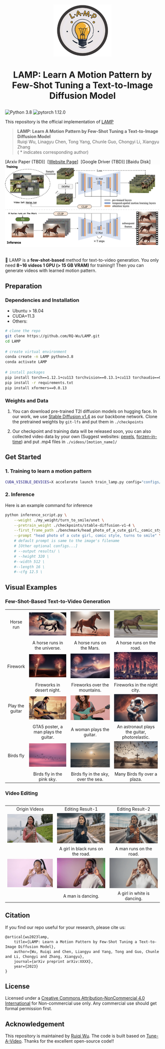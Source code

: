 <p align="center">
  <img src="assets/LOGO.png" height=170>
</p>

# <p align="center"> LAMP: Learn A Motion Pattern by Few-Shot Tuning a Text-to-Image Diffusion Model </p>


![Python 3.8](https://img.shields.io/badge/python-3.8-g) ![pytorch 1.12.0](https://img.shields.io/badge/pytorch-1.12.1-blue.svg)

This repository is the official implementation of [LAMP]()

> **LAMP: Learn A Motion Pattern by Few-Shot Tuning a Text-to-Image Diffusion Model**<br>
> Ruiqi Wu, Linagyu Chen, Tong Yang, Chunle Guo, Chongyi Li, Xiangyu Zhang 
><br>( * indicates corresponding author)

[Arxiv Paper (TBD)]&nbsp;
[[Website Page](https://rq-wu.github.io/projects/LAMP/index.html)]&nbsp;
[Google Driver (TBD)] [Baidu Disk]&nbsp;
![method](assets/method.png)&nbsp;

:rocket: LAMP is a **few-shot-based** method for text-to-video generation. You only need **8~16 videos 1 GPU (> 15 GB VRAM)** for training!! Then you can generate videos with learned motion pattern.

## Preparation
### Dependencies and Installation
- Ubuntu > 18.04
- CUDA=11.3
- Others:

```bash
# clone the repo
git clone https://github.com/RQ-Wu/LAMP.git
cd LAMP

# create virtual environment
conda create -n LAMP python=3.8
conda activate LAMP

# install packages
pip install torch==1.12.1+cu113 torchvision==0.13.1+cu113 torchaudio==0.12.1 --extra-index-url https://download.pytorch.org/whl/cu113
pip install -r requirements.txt
pip install xformers==0.0.13
```

### Weights and Data
1. You can download pre-trained T2I diffusion models on hugging face.
In our work, we use [Stable Diffusion v1.4](https://huggingface.co/CompVis/stable-diffusion-v1-4) as our backbone network. Clone the pretrained weights by `git-lfs` and put them in `./checkpoints`

2. Our checkpoint and training data will be released soon, you can also collected video data by your own (Suggest websites: [pexels](https://pexels.com/), [forzen-in-time](https://meru.robots.ox.ac.uk/frozen-in-time/)) and put .mp4 files in `./videos/[motion_name]/`

## Get Started
### 1. Training to learn a motion pattern
```bash
CUDA_VISIBLE_DEVICES=X accelerate launch train_lamp.py config="configs/XXX.yaml"
```

### 2. Inference
Here is an example command for inference
```bash
python inference_script.py \
    --weight ./my_weight/turn_to_smile/unet \
    --pretrain_weight ./checkpoints/stable-diffusion-v1-4 \
    --first_frame_path ./benchmark/head_photo_of_a_cute_girl,_comic_style.png \
    --prompt "head photo of a cute girl, comic style, turns to smile" \
    # default prompt is same to the image's filename
    # [Other optional configs...]
    # --output results/ \ 
    # --height 320 \ 
    #--width 512 \
    #--length 16 \
    #--cfg 12.5 \

```


## Visual Examples
### Few-Shot-Based Text-to-Video Generation
<table class="center">
    <tr>
        <td align="center" style="width: 7%"> Horse run</td>
        <td align="center">
            <img src="assets/inference-a_horse_runs_in_the_universe (1).gif">
        </td>
        <td align="center">
            <img src="assets/inference-a_horse_runs_on_the_Mars (3).gif">
        </td>
        <td align="center">
            <img src="assets/inference-a_horse_runs_on_the_road (1).gif">
        </td>
    </tr>
    <tr class="prompt-row">
        <td align="center" style="width: 7%"> </td>
        <td align="center">A horse runs in the universe.</td>
        <td align="center">A horse runs on the Mars.</td>
        <td align="center">A horse runs on the road.</td>
    </tr>
    <tr>
        <td align="center" style="width: 7%"> Firework</td>
        <td align="center">
            <img src="assets/inference-fireworks_in_desert_night.gif">
        </td>
        <td align="center">
            <img src="assets/inference-fireworks_over_the_mountains (1).gif">
        </td>
        <td align="center">
            <img src="assets/inference-fireworks_in_the_night_city.gif">
        </td>
    </tr>
    <tr class="prompt-row">
        <td align="center" style="width: 7%"> </td>
        <td align="center">Fireworks in desert night.</td>
        <td align="center">Fireworks over the mountains.</td>
        <td align="center">Fireworks in the night city.</td>
    </tr>
    <tr>
        <td align="center" style="width: 7%"> Play the guitar</td>
        <td align="center">
            <img src="assets/inference-GTA5_poster,_a_man_plays_the_guitar.gif">
        </td>
        <td align="center">
            <img src="assets/inference-a_woman_plays_the_guitar (1).gif">
        </td>
        <td align="center">
            <img src="assets/inference-an_astronaut_plays_the_guitar,_photorelastic.gif">
        </td>
    </tr>
    <tr class="prompt-row">
        <td align="center" style="width: 7%"> </td>
        <td align="center">GTA5 poster, a man plays the guitar.</td>
        <td align="center">A woman plays the guitar.</td>
        <td align="center">An astronaut plays the guitar, photorelastic.</td>
    </tr>
    <tr>
        <td align="center" style="width: 7%"> Birds fly</td>
        <td align="center">
            <img src="assets/inference-birds_fly_in_the_pink_sky.gif">
        </td>
        <td align="center">
            <img src="assets/inference-birds_fly_in_the_sky,_over_the_sea.gif">
        </td>
        <td align="center">
            <img src="assets/inference-many_birds_fly_over_a_plaza.gif">
        </td>
    </tr>
    <tr class="prompt-row">
        <td align="center" style="width: 7%"></td>
        <td align="center">Birds fly in the pink sky.</td>
        <td align="center">Birds fly in the sky, over the sea.</td>
        <td align="center">Many Birds fly over a plaza.</td>
    </tr>
<table>

### Video Editing
<table style="width: 100%;">
    <tbody>
        <tr class="prompt-row">
            <td align="center"> Origin Videos </td>
            <td align="center"> Editing Result-1</td>
            <td align="center"> Editing Result-2</td>
        </tr>
        <tr class="result-row">
            <td align="center">
                <img src="assets/run.gif">
            </td>
            <td align="center">
                <img src="assets/inference-a girl in black runs on the road.gif">
            </td>
            <td align="center">
                <img src="assets/inference-a man runs on the road.gif">
            </td>
        </tr>
        <tr class="prompt-row">
            <td align="center"></td>
            <td align="center">A girl in black runs on the road.</td>
            <td align="center">A man runs on the road.</td>
        </tr>
        <tr class="result-row">
            <td align="center">
                <img src="assets/dance.gif">
            </td>
            <td align="center">
                <img src="assets/inference-a man is dancing.gif">
            </td>
            <td align="center">
                <img src="assets/inference-a girl in white is dancing.gif">
            </td>
        </tr>
        <tr class="prompt-row">
            <td align="center"></td>
            <td align="center">A man is dancing.</td>
            <td align="center">A girl in white is dancing.</td>
        </tr>
    </tbody>
</table>

## Citation
If you find our repo useful for your research, please cite us:
```
@artical{wu2023lamp,
    title={LAMP: Learn a Motion Pattern by Few-Shot Tuning a Text-to-Image Diffusion Model},
    author={Wu, Ruiqi and Chen, Liangyu and Yang, Tong and Guo, Chunle and Li, Chongyi and Zhang, Xiangyu},
    journal={arXiv preprint arXiv:XXXX},
    year={2023}
}
```

## License
Licensed under a [Creative Commons Attribution-NonCommercial 4.0 International](https://creativecommons.org/licenses/by-nc/4.0/) for Non-commercial use only.
Any commercial use should get formal permission first.

## Acknowledgement
This repository is maintained by [Ruiqi Wu](https://rq-wu.github.io/).
The code is built based on [Tune-A-Video](https://github.com/showlab/Tune-A-Video). Thanks for the excellent open-source code!!
